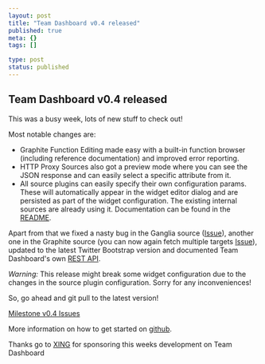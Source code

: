```yaml
---
layout: post
title: "Team Dashboard v0.4 released"
published: true
meta: {}
tags: []

type: post
status: published
---
```


## Team Dashboard v0.4 released

This was a busy week, lots of new stuff to check out!

Most notable changes are:

* Graphite Function Editing made easy with a built-in function browser (including reference documentation) and improved error reporting.
* HTTP Proxy Sources also got a preview mode where you can see the JSON response and can easily select a specific attribute from it.
* All source plugins can easily specify their own configuration params. These will automatically appear in the widget editor dialog and are persisted as part of the widget configuration. The existing internal sources are already using it. Documentation can be found in the [README](https://github.com/fdietz/team_dashboard).

Apart from that we fixed a nasty bug in the Ganglia source ([Issue](https://github.com/fdietz/team_dashboard/issues/15)), another one in the Graphite source (you can now again fetch multiple targets [Issue](https://github.com/fdietz/team_dashboard/issues/4)), updated to the latest Twitter Bootstrap version and documented Team Dashboard's own [REST API](https://github.com/fdietz/team_dashboard).

_Warning:_ This release might break some widget configuration due to the changes in the source plugin configuration. Sorry for any inconveniences!

So, go ahead and git pull to the latest version!

[Milestone v0.4 Issues](https://github.com/fdietz/team_dashboard/issues?milestone=2&state=closed)

More information on how to get started on [github](https://github.com/fdietz/team_dashboard).

Thanks go to [XING](http://www.xing.com) for sponsoring this weeks development on Team Dashboard
